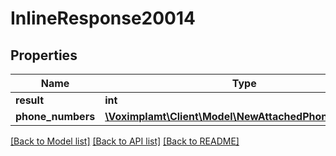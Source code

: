 # InlineResponse20014

## Properties
Name | Type | Description | Notes
------------ | ------------- | ------------- | -------------
**result** | **int** | 1 | [optional] 
**phone_numbers** | [**\Voximplamt\Client\Model\NewAttachedPhoneInfoType[]**](NewAttachedPhoneInfoType.md) |  | [optional] 

[[Back to Model list]](../README.md#documentation-for-models) [[Back to API list]](../README.md#documentation-for-api-endpoints) [[Back to README]](../README.md)


